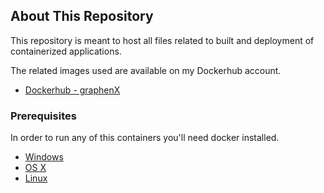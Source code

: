 <!-- ABOUT THE PROJECT -->
## About This Repository

This repository is meant to host all files related to built and deployment of containerized applications.

The related images used are available on my Dockerhub account.

* [Dockerhub - graphenX](https://hub.docker.com/u/graphenx)

### Prerequisites

In order to run any of this containers you'll need docker installed.

* [Windows](https://docs.docker.com/windows/started)
* [OS X](https://docs.docker.com/mac/started/)
* [Linux](https://docs.docker.com/linux/started/)

